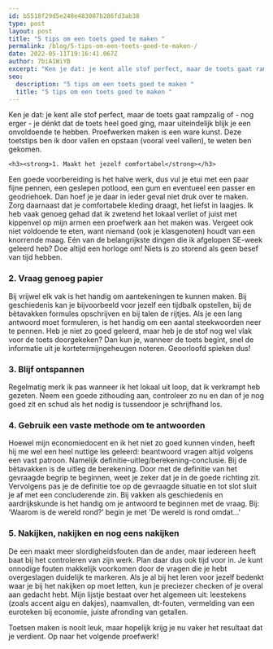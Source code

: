 ```yaml
---
id: b5518f29d5e248e483087b286fd3ab38
type: post
layout: post
title: "5 tips om een toets goed te maken "
permalink: /blog/5-tips-om-een-toets-goed-te-maken-/
date: 2022-05-11T19:16:41.067Z
author: 7biA1WiYB
excerpt: "Ken je dat: je kent alle stof perfect, maar de toets gaat rampzalig of - nog erger - je dénkt dat de toets heel goed ging, maar uiteindelijk blijk je een onvoldoende te hebben. Proefwerken maken is een ware kunst. Deze toetstips ben ik door vallen en opstaan (vooral veel vallen), te weten ben gekomen.  "
seo:
  description: "5 tips om een toets goed te maken "
  title: "5 tips om een toets goed te maken "
---
```

Ken je dat: je kent alle stof perfect, maar de toets gaat rampzalig of - nog erger - je dénkt dat de toets heel goed ging, maar uiteindelijk blijk je een onvoldoende te hebben. Proefwerken maken is een ware kunst. Deze toetstips ben ik door vallen en opstaan (vooral veel vallen), te weten ben gekomen.  

    <h3><strong>1. Maakt het jezelf comfortabel</strong></h3>
<p>Een goede voorbereiding is het halve werk, dus vul je etui met een paar fijne pennen, een geslepen potlood, een gum en eventueel een passer en geodriehoek. Dan hoef je je daar in ieder geval niet druk over te maken. Zorg daarnaast dat je comfortabele kleding draagt, het liefst in laagjes. Ik heb vaak genoeg gehad dat ik zwetend het lokaal verliet of juist met kippenvel op mijn armen een proefwerk aan het maken was. Vergeet ook niet voldoende te eten, want niemand (ook je klasgenoten) houdt van een knorrende maag. Eén van de belangrijkste dingen die ik afgelopen SE-week geleerd heb? Doe altijd een horloge om! Niets is zo storend als geen besef van tijd hebben.</p>
<h3><strong>2. Vraag genoeg papier </strong></h3>
<p>Bij vrijwel elk vak is het handig om aantekeningen te kunnen maken. Bij geschiedenis kan je bijvoorbeeld voor jezelf een tijdbalk opstellen, bij de bètavakken formules opschrijven en bij talen de rijtjes. Als je een lang antwoord moet formuleren, is het handig om een aantal steekwoorden neer te pennen. Heb je niet zo goed geleerd, maar heb je de stof nog wel vlak voor de toets doorgekeken? Dan kun je, wanneer de toets begint, snel de informatie uit je kortetermijngeheugen noteren. Geoorloofd spieken dus!</p>
<h3><strong>3. Blijf ontspannen</strong></h3>
<p>Regelmatig merk ik pas wanneer ik het lokaal uit loop, dat ik verkrampt heb gezeten. Neem een goede zithouding aan, controleer zo nu en dan of je nog goed zit en schud als het nodig is tussendoor je schrijfhand los.</p>
<h3><strong>4. Gebruik een vaste methode om te antwoorden</strong></h3>
<p>Hoewel mijn economiedocent en ik het niet zo goed kunnen vinden, heeft hij me wel een heel nuttige les geleerd: beantwoord vragen altijd volgens een vast patroon. Namelijk definitie-uitleg/berekening-conclusie. Bij de bètavakken is de uitleg de berekening. Door met de definitie van het gevraagde begrip te beginnen, weet je zeker dat je in de goede richting zit. Vervolgens pas je de definitie toe op de gevraagde situatie en tot slot sluit je af met een concluderende zin. Bij vakken als geschiedenis en aardrijkskunde is het handig om je antwoord te beginnen met de vraag. Bij: ‘Waarom is de wereld rond?’ begin je met 'De wereld is rond omdat...'</p>
<h3>5. Nakijken, nakijken en nog eens nakijken</h3>
<p>De een maakt meer slordigheidsfouten dan de ander, maar iedereen heeft baat bij het controleren van zijn werk. Plan daar dus ook tijd voor in. Je kunt onnodige fouten makkelijk voorkomen door de vragen die je hebt overgeslagen duidelijk te markeren. Als je al bij het leren voor jezelf bedenkt waar je bij het nakijken op moet letten, kun je preciezer checken of je overal aan gedacht hebt. Mijn lijstje bestaat over het algemeen uit: leestekens (zoals accent aigu en dakjes), naamvallen, dt-fouten, vermelding van een euroteken bij economie, juiste afronding van getallen.</p>
<p>Toetsen maken is nooit leuk, maar hopelijk krijg je nu vaker het resultaat dat je verdient. Op naar het volgende proefwerk!</p>  
